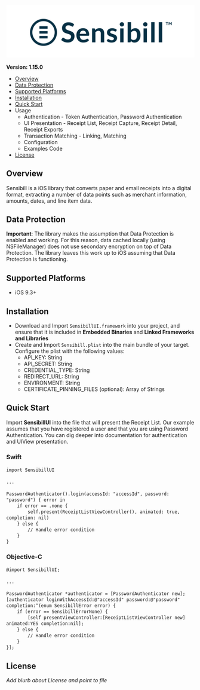 ![Sensibill](Sensibill-Logo.png)

**Version: 1.15.0**

* [Overview](#overview)
* [Data Protection](#data-protection)
* [Supported Platforms](#supported-platforms)
* [Installation](#installation)
* [Quick Start](#quick-start)
* Usage
	* Authentication - Token Authentication, Password Authentication
	* UI Presentation - Receipt List, Receipt Capture, Receipt Detail, Receipt Exports
	* Transaction Matching - Linking, Matching
	* Configuration
	* Examples Code
* [License](#license)

## Overview
Sensibill is a iOS library that converts paper and email receipts into a digital format, extracting a number of data points such as merchant information, amounts, dates, and line item data.

## Data Protection
**Important**: The library makes the assumption that Data Protection is enabled and working. For this reason, data cached locally (using NSFileManager) does not use secondary encryption on top of Data Protection. The library leaves this work up to iOS assuming that Data Protection is functioning.

## Supported Platforms
* iOS 9.3+

## Installation
* Download and Import `SensibillUI.framework` into your project, and ensure that it is included in **Embedded Binaries** and **Linked Frameworks and Libraries**
* Create and Import `Sensibill.plist` into the main bundle of your target. Configure the plist with the following values:
	* API_KEY: String
	* API_SECRET: String
	* CREDENTIAL_TYPE: String
	* REDIRECT_URL: String
	* ENVIRONMENT: String
	* CERTIFICATE_PINNING_FILES (optional): Array of Strings

## Quick Start
Import **SensibillUI** into the file that will present the Receipt List. Our example assumes that you have registered a user and that you are using Password Authentication. You can dig deeper into documentation for authentication and UIView presentation.

### Swift
```
import SensibillUI

...

PasswordAuthenticator().login(accessId: "accessId", password: "password") { error in
    if error == .none {
        self.present(ReceiptListViewController(), animated: true, completion: nil)
    } else {
        // Handle error condition
    }
}
```

### Objective-C

```
@import SensibillUI;

...

PasswordAuthenticator *authenticator = [PasswordAuthenticator new];
[authenticator loginWithAccessId:@"accessId" password:@"password" completion:^(enum SensibillError error) {
    if (error == SensibillErrorNone) {
        [self presentViewController:[ReceiptListViewController new] animated:YES completion:nil];
    } else {
        // Handle error condition
    }
}];
```

## License
*Add blurb about License and point to file*
